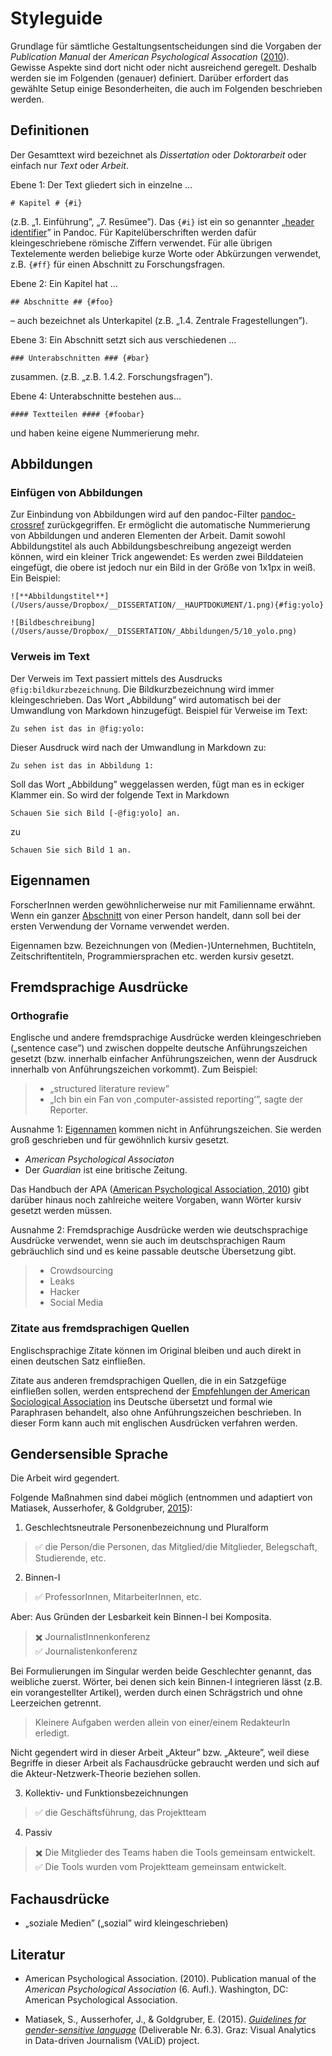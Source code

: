 # Styleguide # 

Grundlage für sämtliche Gestaltungsentscheidungen sind die Vorgaben der *Publication Manual* der *American Psychological Assocation* ([2010](#literatur)). Gewisse Aspekte sind dort nicht oder nicht ausreichend geregelt. Deshalb werden sie im Folgenden (genauer) definiert. Darüber erfordert das gewählte Setup einige Besonderheiten, die auch im Folgenden beschrieben werden.  

## Definitionen ## 

Der Gesamttext wird bezeichnet als *Dissertation* oder *Doktorarbeit* oder einfach nur *Text* oder *Arbeit*. 

Ebene 1: Der Text gliedert sich in einzelne …

	# Kapitel # {#i}

(z.B. „1. Einführung”, „7. Resümee”). Das `{#i}` ist ein so genannter „[header identifier](http://pandoc.org/MANUAL.html#header-identifiers)” in Pandoc. Für Kapitelüberschriften werden dafür kleingeschriebene römische Ziffern verwendet. Für alle übrigen Textelemente werden beliebige kurze Worte oder Abkürzungen verwendet, z.B. `{#ff}` für einen Abschnitt zu Forschungsfragen.   

Ebene 2: Ein Kapitel hat …

	## Abschnitte ## {#foo}

– auch bezeichnet als Unterkapitel (z.B. „1.4. Zentrale Fragestellungen”).  

Ebene 3: Ein Abschnitt setzt sich aus verschiedenen …

	### Unterabschnitten ### {#bar}

zusammen. (z.B. „z.B. 1.4.2. Forschungsfragen”).  

Ebene 4: Unterabschnitte bestehen aus…  

	#### Textteilen #### {#foobar}

und haben keine eigene Nummerierung mehr.  

## Abbildungen ##

### Einfügen von Abbildungen ###

Zur Einbindung von Abbildungen wird auf den pandoc-Filter [pandoc-crossref](https://github.com/lierdakil/pandoc-crossref) zurückgegriffen. Er ermöglicht die automatische Nummerierung von Abbildungen und anderen Elementen der Arbeit. Damit sowohl Abbildungstitel als auch Abbildungsbeschreibung angezeigt werden können, wird ein kleiner Trick angewendet: Es werden zwei Bilddateien eingefügt, die obere ist jedoch nur ein Bild in der Größe von 1x1px in weiß. Ein Beispiel:  

    ![**Abbildungstitel**](/Users/ausse/Dropbox/__DISSERTATION/__HAUPTDOKUMENT/1.png){#fig:yolo}

    ![Bildbeschreibung](/Users/ausse/Dropbox/__DISSERTATION/_Abbildungen/5/10_yolo.png)

### Verweis im Text ###

Der Verweis im Text passiert mittels des Ausdrucks `@fig:bildkurzbezeichnung`. Die Bildkurzbezeichnung wird immer kleingeschrieben. Das Wort „Abbildung” wird automatisch bei der Umwandlung von Markdown hinzugefügt. Beispiel für Verweise im Text: 
	
    Zu sehen ist das in @fig:yolo:

Dieser Ausdruck wird nach der Umwandlung in Markdown zu: 

    Zu sehen ist das in Abbildung 1: 

Soll das Wort „Abbildung” weggelassen werden, fügt man es in eckiger Klammer ein. So wird der folgende Text in Markdown

    Schauen Sie sich Bild [-@fig:yolo] an. 

zu

    Schauen Sie sich Bild 1 an.

## Eigennamen ##

ForscherInnen werden gewöhnlicherweise nur mit Familienname erwähnt. Wenn ein ganzer [Abschnitt](Definitonen#abschnitten-auch-bezeichnet-als-unterkapitel) von einer Person handelt, dann soll bei der ersten Verwendung der Vorname verwendet werden. 

Eigennamen bzw. Bezeichnungen von (Medien-)Unternehmen, Buchtiteln, Zeitschriftentiteln, Programmiersprachen etc. werden kursiv gesetzt.

## Fremdsprachige Ausdrücke ##

### Orthografie ###

Englische und andere fremdsprachige Ausdrücke werden kleingeschrieben („sentence case”) und zwischen doppelte deutsche Anführungszeichen gesetzt (bzw. innerhalb einfacher Anführungszeichen, wenn der Ausdruck innerhalb von Anführungszeichen vorkommt). Zum Beispiel:   

> * „structured literature review”  
> * „Ich bin ein Fan von ‚computer-assisted reporting‘”, sagte der Reporter. 

Ausnahme 1: [Eigennamen](Eigennamen) kommen nicht in Anführungszeichen. Sie werden groß geschrieben und für gewöhnlich kursiv gesetzt.  

* _American Psychological Associaton_  
* Der _Guardian_ ist eine britische Zeitung. 

Das Handbuch der APA ([American Psychological Association, 2010](#literatur)) gibt darüber hinaus noch zahlreiche weitere Vorgaben, wann Wörter kursiv gesetzt werden müssen.     

Ausnahme 2: Fremdsprachige Ausdrücke werden wie deutschsprachige Ausdrücke verwendet, wenn sie auch im deutschsprachigen Raum gebräuchlich sind und es keine passable deutsche Übersetzung gibt. 

> * Crowdsourcing  
> * Leaks 
> * Hacker
> * Social Media

### Zitate aus fremdsprachigen Quellen ###

Englischsprachige Zitate können im Original bleiben und auch direkt in einen deutschen Satz einfließen.
 
Zitate aus anderen fremdsprachigen Quellen, die in ein Satzgefüge einfließen sollen, werden entsprechend der [Empfehlungen der American Sociological Association](http://blog.apastyle.org/apastyle/2014/11/lost-in-translation-citing-your-own-translations-in-apa-style.html) ins Deutsche übersetzt und formal wie Paraphrasen behandelt, also ohne Anführungszeichen beschrieben. In dieser Form kann auch mit englischen Ausdrücken verfahren werden. 

## Gendersensible Sprache ##

Die Arbeit wird gegendert. 

Folgende Maßnahmen sind dabei möglich (entnommen und adaptiert von Matiasek, Ausserhofer, & Goldgruber, [2015](#literatur)): 

1. Geschlechtsneutrale Personenbezeichnung und Pluralform

> ✅ die Person/die Personen, das Mitglied/die Mitglieder, Belegschaft, Studierende, etc.

2. Binnen-I

> ✅ ProfessorInnen, MitarbeiterInnen, etc.

Aber: Aus Gründen der Lesbarkeit kein Binnen-I bei Komposita. 

> ✖️ JournalistInnenkonferenz  
> ✅ Journalistenkonferenz

Bei Formulierungen im Singular werden beide Geschlechter genannt, das weibliche zuerst. Wörter, bei denen sich kein Binnen-I integrieren lässt (z.B. ein vorangestellter Artikel), werden durch einen Schrägstrich und ohne Leerzeichen getrennt. 

> Kleinere Aufgaben werden allein von einer/einem RedakteurIn erledigt.

Nicht gegendert wird in dieser Arbeit „Akteur” bzw. „Akteure”, weil diese Begriffe in dieser Arbeit als Fachausdrücke gebraucht werden und sich auf die Akteur-Netzwerk-Theorie beziehen sollen. 

3. Kollektiv- und Funktionsbezeichnungen

> ✅ die Geschäftsführung, das Projektteam

4. Passiv

> ✖️ Die Mitglieder des Teams haben die Tools gemeinsam entwickelt.  
> ✅ Die Tools wurden vom Projektteam gemeinsam entwickelt.


## Fachausdrücke ## 

* „soziale Medien” („sozial” wird kleingeschrieben)

## Literatur ##

* American Psychological Association. (2010). Publication manual of the _American Psychological Association_ (6. Aufl.). Washington, DC: American Psychological Association.

* Matiasek, S., Ausserhofer, J., & Goldgruber, E. (2015). [_Guidelines for gender-sensitive language_](http://www.validproject.at/wp-content/uploads/2015/06/151130_Guidelines-for-Gender-Sensitive-Language.pdf) (Deliverable Nr. 6.3). Graz: Visual Analytics in Data-driven Journalism (VALiD) project.
